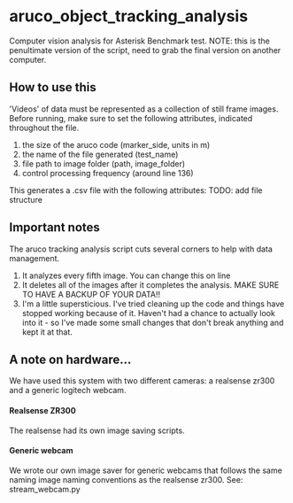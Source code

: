 # aruco_object_tracking_analysis
Computer vision analysis for Asterisk Benchmark test. NOTE: this is the penultimate version of the script, need to grab the final version on another computer.

## How to use this
'Videos' of data must be represented as a collection of still frame images. Before running, make sure to set the following attributes, indicated throughout the file.
1. the size of the aruco code (marker_side, units in m)
2. the name of the file generated (test_name)
3. file path to image folder (path, image_folder)
4. control processing frequency (around line 136)

This generates a .csv file with the following attributes:
TODO: add file structure


## Important notes
The aruco tracking analysis script cuts several corners to help with data management.
1. It analyzes every fifth image. You can change this on line 
2. It deletes all of the images after it completes the analysis. MAKE SURE TO HAVE A BACKUP OF YOUR DATA!!
3. I'm a little supersticious. I've tried cleaning up the code and things have stopped working because of it. Haven't had a chance to actually look into it - so I've made some small changes that don't break anything and kept it at that.

## A note on hardware...
We have used this system with two different cameras: a realsense zr300 and a generic logitech webcam.

#### Realsense ZR300
The realsense had its own image saving scripts. 

#### Generic webcam
We wrote our own image saver for generic webcams that follows the same naming image naming conventions as the realsense zr300. See: stream_webcam.py

